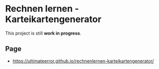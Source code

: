# Rechnen lernen - Karteikartengenerator

This project is still **work in progress**.

## Page

- https://ultimateerror.github.io/rechnenlernen-karteikartengenerator/
